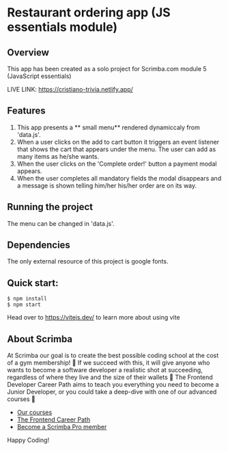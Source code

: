 # Restaurant ordering app (JS essentials module)
## Overview
This app has been created as a solo project for Scrimba.com module 5 (JavaScript essentials)

LIVE LINK: https://cristiano-trivia.netlify.app/

## Features
1. This app presents a ** small menu** rendered dynamiccaly from 'data.js'.
2. When a user clicks on the add to cart button it triggers an event listener that shows the cart that appears under the menu. The user can add as many items as he/she wants.
3. When the user clicks on the 'Complete order!' button a payment modal appears.
4. When the user completes all mandatory fields the modal disappears and a message is shown telling him/her his/her order are on its way.

## Running the project
The menu can be changed in 'data.js'.

## Dependencies 
The only external resource of this project is google fonts.

## Quick start:
```
$ npm install
$ npm start
````
Head over to https://vitejs.dev/ to learn more about using vite

## About Scrimba

At Scrimba our goal is to create the best possible coding school at the cost of a gym membership! 💜
If we succeed with this, it will give anyone who wants to become a software developer a realistic shot at succeeding, regardless of where they live and the size of their wallets 🎉
The Frontend Developer Career Path aims to teach you everything you need to become a Junior Developer, or you could take a deep-dive with one of our advanced courses 🚀

- [Our courses](https://scrimba.com/allcourses)
- [The Frontend Career Path](https://scrimba.com/learn/frontend)
- [Become a Scrimba Pro member](https://scrimba.com/pricing)

Happy Coding!
